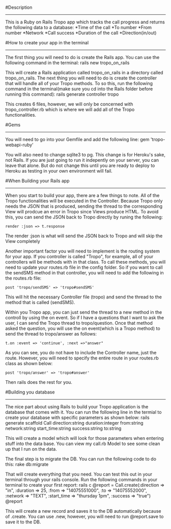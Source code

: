 #Description
***
This is a Ruby on Rails Tropo app which tracks the call progress and returns the following data to a database:
*Time of the call
*To number
*From number
*Network
*Call success
*Duration of the call
*Direction(in/out)

#How to create your app in the terminal
***
The first thing you will need to do is create the Rails app. You can use the following command in the terminal:
    rails new tropo_on_rails

This will create a Rails application called tropo_on_rails in a directory called tropo_on_rails. The next thing you will need to do is create the controller that will handle all of your Tropo methods. To so this, run the following command in the terminal(make sure you cd into the Rails folder before running this command):
    rails generate controller tropo
    
This creates 6 files, however, we will only be concerned with tropo_controller.rb which is where we will add all of the Tropo functionalities.

#Gems
***
You will need to go into your Gemfile and add the following line:
    gem 'tropo-webapi-ruby'

You will also need to change sqlite3 to pg. This change is for Heroku's sake, not Rails. If you are just going to run it indepently on your server, you can leave that alone. But do not change this until you are ready to deploy to Heroku as testing in your own environment will fail. 

#When Building your Rails app
***
When you start to build your app, there are a few things to note. All of the Tropo functionalities will be executed in the Controller. Because Tropo only needs the JSON that is produced, sending the thread to the corresponding View will prodcue an error in Tropo since Views produce HTML. To avoid this, you can send the JSON back to Tropo directly by runing the following:

    render :json => t.response

The render :json is what will send the JSON back to Tropo and will skip the View completely

Another important factor you will need to implement is the routing system for your app. If you controller is called "Tropo", for example, all of your controllers will be methods with in that class. To call these methods, you will need to update your routes.rb file in the config folder. So if you want to call the sendSMS method in that controller, you will need to add the following in the routes.rb file:

    post 'tropo/sendSMS' => 'tropo#sendSMS'

This will hit the necessary Controller file (tropo) and send the thread to the method that is called (sendSMS).

Within you Tropo app, you can just send the thread to a new method in the controll by using the on event. So if I have a questions that I want to ask the user, I can send the Tropo thread to tropo/question. Once that method asked the question, you will use the on event(which is a Tropo method) to send the thread to tropo/answer as follows:

    t.on :event => 'continue', :next =>"answer"

As you can see, you do not have to include the Controller name, just the route. However, you will need to specify the entire route in your routes.rb class as shown below:

    post 'tropo/answer' => 'tropo#answer'
    
Then rails does the rest for you.

#Building you database
***
The nice part about using Rails to build your Tropo application is the database that comes with it. You can run the following line in the termial to create your database with specific parameters as shown below:
    rails generate scaffold Call direction:string duration:integer from:string network:string start_time:string success:string to:string

This will create a model which will look for those parameters when entering stuff into the data base. You can view my call.rb Model to see some clean up that I run on the data.

The final step is to migrate the DB. You can run the following code to do this:
    rake db:migrate
    
That will create everything that you need. You can test this out in your terminal through your rails console. Run the following commands in your terminal to create your first report:
    rails c
    @report = Call.create(:direction => "in", :duration => 25, :from => "14075551000", :to => "14075552000", :network => "TEXT", :start_time => "thursday 1pm", :success => "true")
    @report

This will create a new record and saves it to the DB automatically because of .create. You can use .new, however, you will need to run @report.save to save it to the DB.

